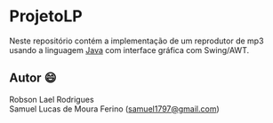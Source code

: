 # ProjetoLP

Neste repositório contém a implementação de um reprodutor de mp3 usando a linguagem [Java] com interface gráfica com Swing/AWT.

[Java]: https://pt.wikipedia.org/wiki/Java_(linguagem_de_programa%C3%A7%C3%A3o)

## Autor :smile:

Robson Lael Rodrigues  
Samuel Lucas de Moura Ferino (<samuel1797@gmail.com>)
